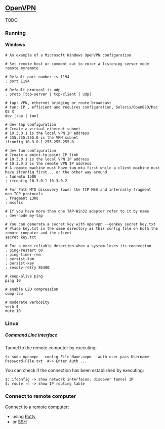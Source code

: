 ## [OpenVPN](https://openvpn.net/)

TODO





### Running

#### Windows

```
# An example of a Microsoft Windows OpenVPN configuration

# Set remote host or comment out to enter a listening server mode
remote myremote

# Default port number is 1194
; port 1194

# Default protocol is udp
; proto [tcp-server | tcp-client | udp]

# tap: VPN, ethernet bridging or route broadcast
# tun: IP , efficient and requires configuration, Solaris/OpenBSD/Mac OS X
dev [tap | tun]

# dev tap configuration
# Create a virtual ethernet subnet
# 10.3.0.1 is the local VPN IP address
# 255.255.255.0 is the VPN subnet
ifconfig 10.3.0.1 255.255.255.0

# dev tun configuration
# Create a point-to-point IP link
# 10.3.0.1 is the local VPN IP address
# 10.3.0.2 is the remote VPN IP address
# A remote machine must have tun-mtu first while a client machine must have ifconfig first... or the other way around
; tun-mtu 1500
; ifconfig 10.3.0.1 10.3.0.2

# For Path MTU discovery lower the TCP MSS and internally fragment non-TCP protocols
; fragment 1300
; mssfix

# If you have more than one TAP-Win32 adapter refer to it by name
; dev-node my-tap

# You can generate a secret key with openvpn --genkey secret key.txt
# Place key.txt in the same directory as this config file on both the remote computer and the client
secret key.txt

# For a more reliable detection when a system loses its connection
; ping-restart 60
; ping-timer-rem
; persist-tun
; persist-key
; resolv-retry 86400

# keep-alive ping
ping 10

# enable LZO compression
comp-lzo

# moderate verbosity
verb 4
mute 10
```

### Linux

##### Command Line Interface

Tunnel to the remote computer by executing:  
```
$: sudo openvpn --config File-Name.ovpn --auth-user-pass Username-Password-File.txt  #-> Enter Auth ...
```

You can check if the connection has been established by executing:
```
$: ifconfig -> show network interfaces; discover tunnel IP
$: route -n -> show IP routing table
```

### Connect to remote computer

Connect to a remote computer:  
* using [Putty](../Putty)
* or [SSH](../SSH)
